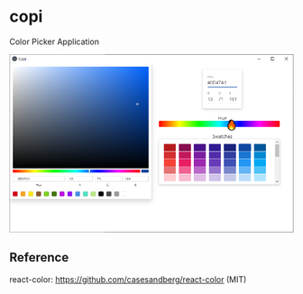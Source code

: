# copi
Color Picker Application

![Alt text](/img/copi.PNG)

## Reference
react-color: https://github.com/casesandberg/react-color (MIT)
